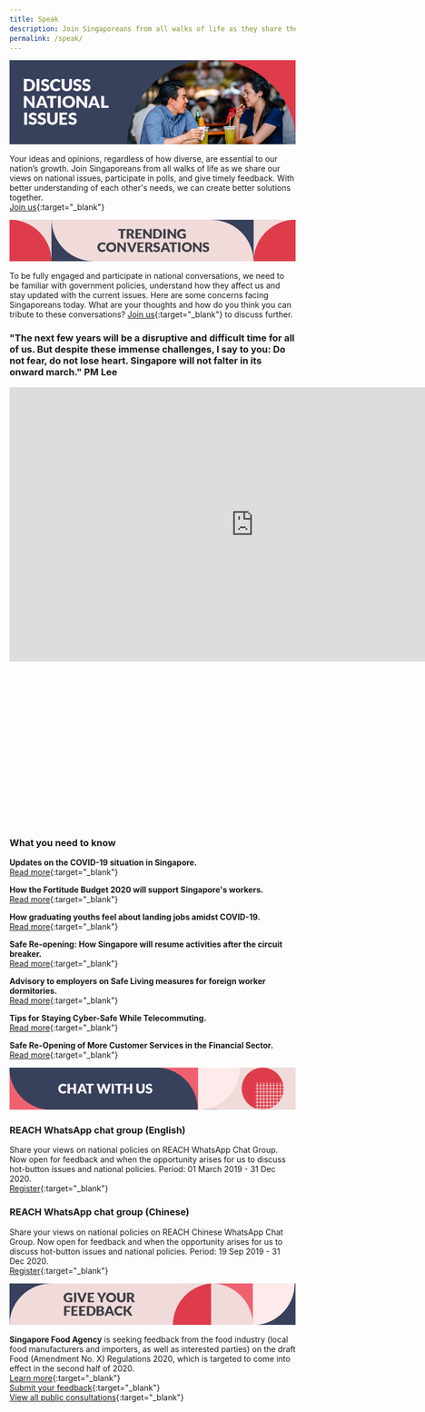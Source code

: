 ```yaml
---
title: Speak
description: Join Singaporeans from all walks of life as they share their views on national issues. Register now to participate.
permalink: /speak/
---
```


![Discuss national issues](/images/speak-header-1.jpg)

Your ideas and opinions, regardless of how diverse, are essential to our nation’s growth. Join Singaporeans from all walks of life as we share our views on national issues, participate in polls, and give timely feedback. With better understanding of each other's needs, we can create better solutions together.  
[Join us](https://www.reach.gov.sg/){:target="_blank"}

![Trending conversations](/images/speak-header-2.jpg)

To be fully engaged and participate in national conversations, we need to be familiar with government policies, understand how they affect us and stay updated with the current issues. Here are some concerns facing Singaporeans today. What are your thoughts and how do you think you can tribute to these conversations? [Join us](https://www.reach.gov.sg/){:target="_blank"} to discuss further.

### "The next few years will be a disruptive and difficult time for all of us. But despite these immense challenges, I say to you: Do not fear, do not lose heart. Singapore will not falter in its onward march." PM Lee

<div class="video-responsive" style="padding-bottom: 56.228%;">
  <iframe width="859" height="483" src="https://www.youtube.com/embed/rAhuD368Ij0" frameborder="0" allow="accelerometer; autoplay; encrypted-media; gyroscope; picture-in-picture" allowfullscreen></iframe>
</div>

### What you need to know

**Updates on the COVID-19 situation in Singapore.**  
[Read more](https://www.gov.sg/features/covid-19){:target="_blank"}

**How the Fortitude Budget 2020 will support Singapore's workers.**  
[Read more](https://www.gov.sg/article/how-the-fortitude-budget-2020-will-support-singapores-workers){:target="_blank"}

**How graduating youths feel about landing jobs amidst COVID-19.**  
[Read more](https://www.youth.sg/Our-Voice/Opinions/2020/6/How-graduating-youths-feel-about-landing-jobs-amidst-COVID-19){:target="_blank"}

**Safe Re-opening: How Singapore will resume activities after the circuit breaker.**  
[Read more](https://www.gov.sg/article/safe-re-opening-how-singapore-will-resume-activities-after-the-circuit-breaker){:target="_blank"}

**Advisory to employers on Safe Living measures for foreign worker dormitories.**  
[Read more](https://www.mom.gov.sg/covid-19/advisory-to-employers-on-safe-living-for-foreign-worker-dormitories){:target="_blank"}

**Tips for Staying Cyber-Safe While Telecommuting.**  
[Read more](https://www.csa.gov.sg/singcert/advisories/ad-2020-001){:target="_blank"}

**Safe Re-Opening of More Customer Services in the Financial Sector.**  
[Read more](https://www.mas.gov.sg/news/media-releases/2020/safe-re-opening-of-more-customer-services-in-the-financial-sector){:target="_blank"}

![Chat with us](/images/speak-header-4.jpg)

### REACH WhatsApp chat group (English)

Share your views on national policies on REACH WhatsApp Chat Group. Now open for feedback and when the opportunity arises for us to discuss hot-button issues and national policies. Period: 01 March 2019 - 31 Dec 2020.  
[Register](https://gems.gevme.com/66596366/registration/order/form){:target="_blank"}

### REACH WhatsApp chat group (Chinese)

Share your views on national policies on REACH Chinese WhatsApp Chat Group. Now open for feedback and when the opportunity arises for us to discuss hot-button issues and national policies. Period: 19 Sep 2019 - 31 Dec 2020.  
[Register](https://gems.gevme.com/79200895/registration/order/form){:target="_blank"}  

![Give your feedback](/images/speak-header-5.jpg)

**Singapore Food Agency** is seeking feedback from the food industry (local food manufacturers and importers, as well as interested parties) on the draft Food (Amendment No. X) Regulations 2020, which is targeted to come into effect in the second half of 2020.   
[Learn more](https://www.reach.gov.sg/participate/public-consultation/singapore-food-agency/consultation-on-draft-food-amendment-no-x-regulations-2020){:target="_blank"}  
[Submit your feedback](mailto:leong_ai_ling@sfa.gov.sg;cheng_chee_seng@sfa.gov.sg){:target="_blank"}  
[View all public consultations](https://www.reach.gov.sg/participate/public-consultation){:target="_blank"}